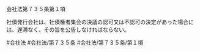 会社法第７３５条第１項

社債発行会社は、社債権者集会の決議の認可又は不認可の決定があった場合には、遅滞なく、その旨を公告しなければならない。

#会社法
#会社法/第７３５条
#会社法/第７３５条/第１項
